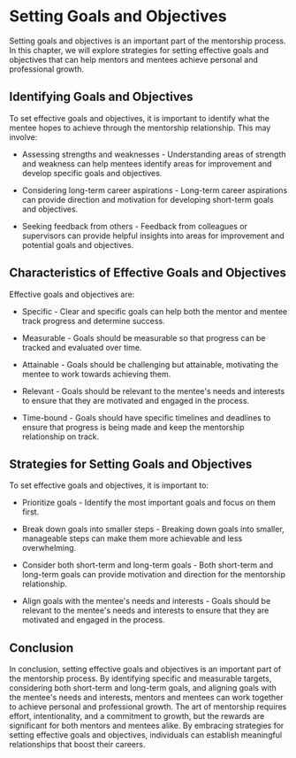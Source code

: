 Setting Goals and Objectives
=========================================================================================

Setting goals and objectives is an important part of the mentorship process. In this chapter, we will explore strategies for setting effective goals and objectives that can help mentors and mentees achieve personal and professional growth.

Identifying Goals and Objectives
--------------------------------

To set effective goals and objectives, it is important to identify what the mentee hopes to achieve through the mentorship relationship. This may involve:

* Assessing strengths and weaknesses - Understanding areas of strength and weakness can help mentees identify areas for improvement and develop specific goals and objectives.

* Considering long-term career aspirations - Long-term career aspirations can provide direction and motivation for developing short-term goals and objectives.

* Seeking feedback from others - Feedback from colleagues or supervisors can provide helpful insights into areas for improvement and potential goals and objectives.

Characteristics of Effective Goals and Objectives
-------------------------------------------------

Effective goals and objectives are:

* Specific - Clear and specific goals can help both the mentor and mentee track progress and determine success.

* Measurable - Goals should be measurable so that progress can be tracked and evaluated over time.

* Attainable - Goals should be challenging but attainable, motivating the mentee to work towards achieving them.

* Relevant - Goals should be relevant to the mentee's needs and interests to ensure that they are motivated and engaged in the process.

* Time-bound - Goals should have specific timelines and deadlines to ensure that progress is being made and keep the mentorship relationship on track.

Strategies for Setting Goals and Objectives
-------------------------------------------

To set effective goals and objectives, it is important to:

* Prioritize goals - Identify the most important goals and focus on them first.

* Break down goals into smaller steps - Breaking down goals into smaller, manageable steps can make them more achievable and less overwhelming.

* Consider both short-term and long-term goals - Both short-term and long-term goals can provide motivation and direction for the mentorship relationship.

* Align goals with the mentee's needs and interests - Goals should be relevant to the mentee's needs and interests to ensure that they are motivated and engaged in the process.

Conclusion
----------

In conclusion, setting effective goals and objectives is an important part of the mentorship process. By identifying specific and measurable targets, considering both short-term and long-term goals, and aligning goals with the mentee's needs and interests, mentors and mentees can work together to achieve personal and professional growth. The art of mentorship requires effort, intentionality, and a commitment to growth, but the rewards are significant for both mentors and mentees alike. By embracing strategies for setting effective goals and objectives, individuals can establish meaningful relationships that boost their careers.
